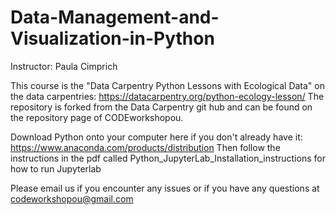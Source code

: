 # Data-Management-and-Visualization-in-Python

Instructor: Paula Cimprich

This course is the "Data Carpentry Python Lessons with Ecological Data" on the data carpentries:  https://datacarpentry.org/python-ecology-lesson/
The repository is forked from the Data Carpentry git hub and can be found on the repository page of CODEworkshopou.

Download Python onto your computer here if you don't already have it: https://www.anaconda.com/products/distribution
Then follow the instructions in the pdf called Python_JupyterLab_Installation_instructions for how to run Jupyterlab


Please email us if you encounter any issues or if you have any questions at codeworkshopou@gmail.com
